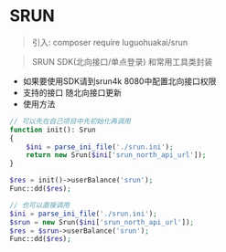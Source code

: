 # SRUN
> 引入: composer require luguohuakai/srun

> SRUN SDK(北向接口/单点登录) 和常用工具类封装

* 如果要使用SDK请到srun4k 8080中配置北向接口权限
* 支持的接口 随北向接口更新
* 使用方法

```php
// 可以先在自己项目中先初始化再调用
function init(): Srun
{
    $ini = parse_ini_file('./srun.ini');
    return new Srun($ini['srun_north_api_url']);
}

$res = init()->userBalance('srun');
Func::dd($res);

// 也可以直接调用
$ini = parse_ini_file('./srun.ini');
$srun = new Srun($ini['srun_north_api_url']);
$res = $srun->userBalance('srun');
Func::dd($res);
```
